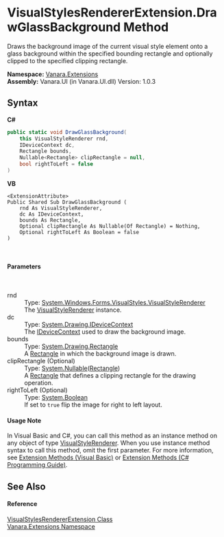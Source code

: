 # VisualStylesRendererExtension.DrawGlassBackground Method 
 

Draws the background image of the current visual style element onto a glass background within the specified bounding rectangle and optionally clipped to the specified clipping rectangle.

**Namespace:**&nbsp;<a href="9abe54ff-18ce-e333-beed-30e855655381">Vanara.Extensions</a><br />**Assembly:**&nbsp;Vanara.UI (in Vanara.UI.dll) Version: 1.0.3

## Syntax

**C#**<br />
``` C#
public static void DrawGlassBackground(
	this VisualStyleRenderer rnd,
	IDeviceContext dc,
	Rectangle bounds,
	Nullable<Rectangle> clipRectangle = null,
	bool rightToLeft = false
)
```

**VB**<br />
``` VB
<ExtensionAttribute>
Public Shared Sub DrawGlassBackground ( 
	rnd As VisualStyleRenderer,
	dc As IDeviceContext,
	bounds As Rectangle,
	Optional clipRectangle As Nullable(Of Rectangle) = Nothing,
	Optional rightToLeft As Boolean = false
)
```

<br />

#### Parameters
&nbsp;<dl><dt>rnd</dt><dd>Type: <a href="http://msdn2.microsoft.com/en-us/library/s6tzc66d" target="_blank">System.Windows.Forms.VisualStyles.VisualStyleRenderer</a><br />The <a href="http://msdn2.microsoft.com/en-us/library/s6tzc66d" target="_blank">VisualStyleRenderer</a> instance.</dd><dt>dc</dt><dd>Type: <a href="http://msdn2.microsoft.com/en-us/library/43zaxb10" target="_blank">System.Drawing.IDeviceContext</a><br />The <a href="http://msdn2.microsoft.com/en-us/library/43zaxb10" target="_blank">IDeviceContext</a> used to draw the background image.</dd><dt>bounds</dt><dd>Type: <a href="http://msdn2.microsoft.com/en-us/library/1zk39146" target="_blank">System.Drawing.Rectangle</a><br />A <a href="http://msdn2.microsoft.com/en-us/library/1zk39146" target="_blank">Rectangle</a> in which the background image is drawn.</dd><dt>clipRectangle (Optional)</dt><dd>Type: <a href="http://msdn2.microsoft.com/en-us/library/b3h38hb0" target="_blank">System.Nullable</a>(<a href="http://msdn2.microsoft.com/en-us/library/1zk39146" target="_blank">Rectangle</a>)<br />A <a href="http://msdn2.microsoft.com/en-us/library/1zk39146" target="_blank">Rectangle</a> that defines a clipping rectangle for the drawing operation.</dd><dt>rightToLeft (Optional)</dt><dd>Type: <a href="http://msdn2.microsoft.com/en-us/library/a28wyd50" target="_blank">System.Boolean</a><br />If set to `true` flip the image for right to left layout.</dd></dl>

#### Usage Note
In Visual Basic and C#, you can call this method as an instance method on any object of type <a href="http://msdn2.microsoft.com/en-us/library/s6tzc66d" target="_blank">VisualStyleRenderer</a>. When you use instance method syntax to call this method, omit the first parameter. For more information, see <a href="http://msdn.microsoft.com/en-us/library/bb384936.aspx">Extension Methods (Visual Basic)</a> or <a href="http://msdn.microsoft.com/en-us/library/bb383977.aspx">Extension Methods (C# Programming Guide)</a>.

## See Also


#### Reference
<a href="5e4a9e29-0aad-8001-c167-4f6bc1cbad58">VisualStylesRendererExtension Class</a><br /><a href="9abe54ff-18ce-e333-beed-30e855655381">Vanara.Extensions Namespace</a><br />